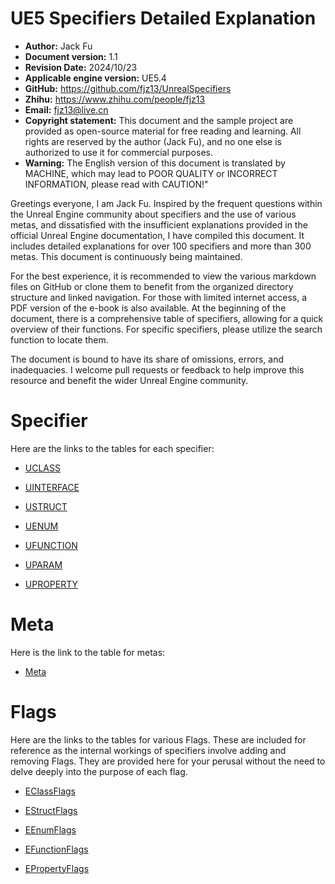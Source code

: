 # UE5 Specifiers Detailed Explanation

- **Author:** Jack Fu
- **Document version:** 1.1
- **Revision Date:** 2024/10/23
- **Applicable engine version:** UE5.4
- **GitHub:** https://github.com/fjz13/UnrealSpecifiers
- **Zhihu:** https://www.zhihu.com/people/fjz13
- **Email:** fjz13@live.cn
- **Copyright statement:** This document and the sample project are provided as open-source material for free reading and learning. All rights are reserved by the author (Jack Fu), and no one else is authorized to use it for commercial purposes.
- **Warning:** The English version of this document is translated by MACHINE, which may lead to POOR QUALITY or INCORRECT INFORMATION, please read with CAUTION!"

Greetings everyone, I am Jack Fu. Inspired by the frequent questions within the Unreal Engine community about specifiers and the use of various metas, and dissatisfied with the insufficient explanations provided in the official Unreal Engine documentation, I have compiled this document. It includes detailed explanations for over 100 specifiers and more than 300 metas. This document is continuously being maintained.

For the best experience, it is recommended to view the various markdown files on GitHub or clone them to benefit from the organized directory structure and linked navigation. For those with limited internet access, a PDF version of the e-book is also available. At the beginning of the document, there is a comprehensive table of specifiers, allowing for a quick overview of their functions. For specific specifiers, please utilize the search function to locate them.

The document is bound to have its share of omissions, errors, and inadequacies. I welcome pull requests or feedback to help improve this resource and benefit the wider Unreal Engine community.

# Specifier

Here are the links to the tables for each specifier:

- [UCLASS](Specifier/UCLASS.md)
- [UINTERFACE](Specifier/UINTERFACE.md)

- [USTRUCT](Specifier/USTRUCT.md)

- [UENUM](Specifier/UENUM.md)
- [UFUNCTION](Specifier/UFUNCTION.md)

- [UPARAM](Specifier/UPARAM.md)

- [UPROPERTY](Specifier/UPROPERTY.md)

# Meta

Here is the link to the table for metas:

- [Meta](Meta/Meta.md)

# Flags

Here are the links to the tables for various Flags. These are included for reference as the internal workings of specifiers involve adding and removing Flags. They are provided here for your perusal without the need to delve deeply into the purpose of each flag.

- [EClassFlags](Flags/EClassFlags.md)

- [EStructFlags](Flags/EStructFlags.md)

- [EEnumFlags](Flags/EEnumFlags.md)

- [EFunctionFlags](Flags/EFunctionFlags.md)

- [EPropertyFlags](Flags/EPropertyFlags.md)